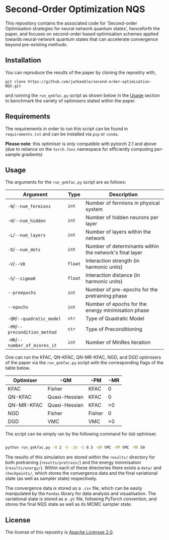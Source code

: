 # Second-Order Optimization NQS

This repository contains the associated code for 'Second-order Optimisation strategies for neural network quantum states', henceforth the paper,
and focuses on second-order based optimisation schemes applied towards neural-network quantum states that can accelerate convergence beyond pre-existing methods.

## Installation

You can reproduce the results of the paper by cloning the repositry with,

`git clone https://github.com/jwtkeeble/second-order-optimization-NQS.git`

and running the `run_qnkfac.py` script as shown below in the [Usage](#usage) section to benchmark the variety of optimisers stated within the paper.

## Requirements

The requirements in order to run this script can be found in `requirements.txt` and can be installed via `pip` or `conda`.

**Please note**: this optimiser is only compatible with pytorch 2.1 and above (due to reliance on the `torch.func` namespace for efficiently computing per-sample gradients)

## Usage

The arguments for the `run_qnkfac.py` script are as follows:

| Argument                      | Type    | Description                                             |
|-------------------------------|---------|---------------------------------------------------------|
| `-N`/`--num_fermions`         | `int`   | Number of fermions in physical system                   |
| `-H`/`--num_hidden`           | `int`   | Number of hidden neurons per layer                      |
| `-L`/`--num_layers`           | `int`   | Number of layers within the network                     |
| `-D`/`--num_dets`             | `int`   | Number of determinants within the network's final layer |
| `-V`/`--V0`                   | `float` | Interaction strength (in harmonic units)                |
| `-S`/`--sigma0`               | `float` | Interaction distance (in harmonic units)                |
| `--preepochs`                 | `int`   | Number of pre-epochs for the pretraining phase          |
| `--epochs`                    | `int`   | Number of epochs for the energy minimisation phase      |
| `-QM`/`--quadratic_model`     | `str`   | Type of Quadratic Model                                 |
| `-PM`/`--precondition_method` | `str`   | Type of Preconditioning                                 |
| `-MR`/`--number_of_minres_it` | `int`   | Number of MinRes iteration                              |


One can run the KFAC, QN-KFAC, QN-MR-KFAC, NGD, and DGD optimisers of the paper via the `run_qnkfac.py` script with the corresponding flags of the table below.

| Optimiser  | -QM           | -PM    | -MR |
|------------|---------------|--------|-----|
| KFAC       | Fisher        | KFAC   | 0   |
| QN-KFAC    | Quasi-Hessian | KFAC   | 0   |
| QN-MR-KFAC | Quasi-Hessian | KFAC   | >0  |
| NGD        | Fisher        | Fisher | 0   |
| DGD        | VMC           | VMC    | >0  |

The script can be simply ran by the following command for `DGD` optimiser.

```bash

python run_qnkfac.py -N 2 -V -20 -S 0.5 -QM VMC -PM VMC -MR 50

```

The results of this simulation are stored within the `results/` directory for both pretraining (`results/pretrain/`) and the energy minimisation (`results/energy/`). Within each of these directories there exists a `data/` and `checkpoints/`, which stores the convergence data and the final variational state (as well as sampler state) respectively. 

The convergence data is stored as a `.csv` file, which can be easily manipulated by the `Pandas` library for data analysis and visualisation. 
The variational state is stored as a `.pt` file, following PyTorch convention, and stores the final NQS state as well as its MCMC sampler state.

## License 

The license of this repositry is [Apache Licensse 2.0](https://choosealicense.com/licenses/apache-2.0/).